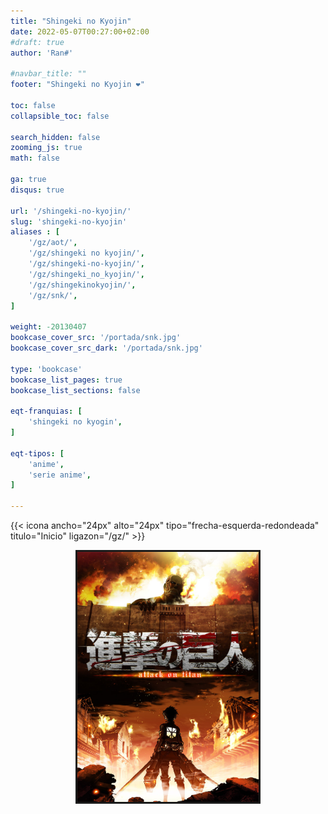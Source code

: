 ```yaml
---
title: "Shingeki no Kyojin"
date: 2022-05-07T00:27:00+02:00
#draft: true
author: 'Ran#'

#navbar_title: ""
footer: "Shingeki no Kyojin ❤️"

toc: false
collapsible_toc: false

search_hidden: false
zooming_js: true
math: false

ga: true
disqus: true

url: '/shingeki-no-kyojin/'
slug: 'shingeki-no-kyojin'
aliases : [
    '/gz/aot/',
    '/gz/shingeki no kyojin/',
    '/gz/shingeki-no-kyojin/',
    '/gz/shingeki_no_kyojin/',
    '/gz/shingekinokyojin/',
    '/gz/snk/',
]

weight: -20130407
bookcase_cover_src: '/portada/snk.jpg'
bookcase_cover_src_dark: '/portada/snk.jpg'

type: 'bookcase'
bookcase_list_pages: true
bookcase_list_sections: false

eqt-franquias: [
    'shingeki no kyogin',
]

eqt-tipos: [
    'anime',
    'serie anime',
]

---
```


{{< icona ancho="24px" alto="24px" tipo="frecha-esquerda-redondeada" titulo="Inicio" ligazon="/gz/" >}}

<div style="text-align: center">
    <img style="border: 3px solid currentColor" height=400 title="oreimo" alt="oreimo" src="/portada/snk.jpg">
</div>

